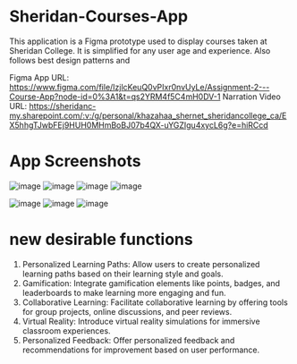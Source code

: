# Sheridan-Courses-App
This application is a Figma prototype used to display courses taken at Sheridan College. It is simplified for any user age and experience. Also follows best design patterns and  

Figma App URL: https://www.figma.com/file/IzjlcKeuQ0vPIxr0nvUyLe/Assignment-2---Course-App?node-id=0%3A1&t=qs2YRM4f5C4mH0DV-1
Narration Video URL: https://sheridanc-my.sharepoint.com/:v:/g/personal/khazahaa_shernet_sheridancollege_ca/EX5hhgTJwbFEj9HUH0MHmBoBJ07b4QX-uYGZIgu4xycL6g?e=hiRCcd

# App Screenshots

![image](https://user-images.githubusercontent.com/94876933/220239981-0ceda692-cfb2-465e-b68e-6b953c677e57.png)
![image](https://user-images.githubusercontent.com/94876933/220240096-fdd2bc30-74b3-4796-9296-51135c5396ca.png)
![image](https://user-images.githubusercontent.com/94876933/220240114-24734591-6570-4823-b42a-1da00174ef83.png)
![image](https://user-images.githubusercontent.com/94876933/220240356-a4cca85b-bcc9-466a-963f-ba957274eb6d.png)


![image](https://user-images.githubusercontent.com/94876933/220240147-e76823cd-55a9-4f9b-a0cf-470745b8fc41.png)
![image](https://user-images.githubusercontent.com/94876933/220240159-d98455aa-2aa7-45f3-933c-0d1a67ac9fcc.png)
![image](https://user-images.githubusercontent.com/94876933/220240179-8b784716-6d93-4eb5-9aa3-229c3f8ec071.png)

# new desirable functions
1) Personalized Learning Paths: Allow users to create personalized learning paths based on their learning style and goals.
2) Gamification: Integrate gamification elements like points, badges, and leaderboards to make learning more engaging and fun.
3) Collaborative Learning: Facilitate collaborative learning by offering tools for group projects, online discussions, and peer reviews.
4) Virtual Reality: Introduce virtual reality simulations for immersive classroom experiences.
5) Personalized Feedback: Offer personalized feedback and recommendations for improvement based on user performance.






